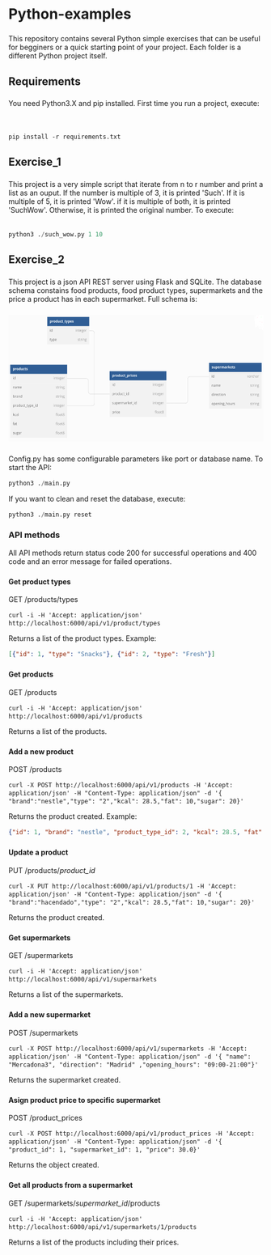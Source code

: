<h1 align="left">Python-examples</h1>

###

<p align="left">This repository contains several Python simple exercises that can be useful for begginers or a quick starting point of your project. Each folder is a different Python project itself.</p>

###

<h2 align="left">Requirements</h2>

###

<p align="left">You need Python3.X and pip installed. First time you run a project, execute:<br><br>
</p>

<code>
pip install -r requirements.txt
</code>

###

<h2 align="left">Exercise_1</h2>

###

<p align="left">This project is a very simple script that iterate from n to r number and print a list as an ouput. If the number is multiple of 3, it is printed 'Such'. If it is multiple of 5, it is printed 'Wow'. if it is multiple of both, it is printed 'SuchWow'. Otherwise, it is printed the original number. To execute:<br><br>
</p>

```python
python3 ./such_wow.py 1 10
```

###

<h2 align="left">Exercise_2</h2>

###

<p align="left">This project is a json API REST server using Flask and SQLite. The database schema constains food products, food product types, supermarkets and the price a product has in each supermarket. Full schema is:</p>

###

<div align="center">
  <img height="250" src="./exercise_2/db/schema.png"  />
</div>

###

<p align="left">Config.py has some configurable parameters like port or database name. To start the API:<p>

```python
python3 ./main.py
```
<p align="left"> If you want to clean and reset the database, execute:</p>

```python
python3 ./main.py reset
```

###

<h3 align="left">API methods</h3>
All API methods return status code 200 for successful operations and 400 code and an error message for failed operations.

###

<h4 align="left">Get product types</h4>
GET /products/types

    curl -i -H 'Accept: application/json' http://localhost:6000/api/v1/product/types

Returns a list of the product types. Example:

```json
[{"id": 1, "type": "Snacks"}, {"id": 2, "type": "Fresh"}]
```

###

<h4 align="left">Get products</h4>
GET /products

    curl -i -H 'Accept: application/json' http://localhost:6000/api/v1/products

Returns a list of the products.

###

<h4 align="left">Add a new product</h4>
POST /products

    curl -X POST http://localhost:6000/api/v1/products -H 'Accept: application/json' -H "Content-Type: application/json" -d '{ "brand":"nestle","type": "2","kcal": 28.5,"fat": 10,"sugar": 20}'

Returns the product created. Example:

```json
{"id": 1, "brand": "nestle", "product_type_id": 2, "kcal": 28.5, "fat": 10.0, "sugar": 20.0}
```

###

<h4 align="left">Update a product</h4>
PUT /products/<i>product_id</i>

    curl -X PUT http://localhost:6000/api/v1/products/1 -H 'Accept: application/json' -H "Content-Type: application/json" -d '{ "brand":"hacendado","type": "2","kcal": 28.5,"fat": 10,"sugar": 20}'

Returns the product created.

###

<h4 align="left">Get supermarkets</h4>
GET /supermarkets

    curl -i -H 'Accept: application/json' http://localhost:6000/api/v1/supermarkets

Returns a list of the supermarkets.

###

<h4 align="left">Add a new supermarket</h4>
POST /supermarkets

    curl -X POST http://localhost:6000/api/v1/supermarkets -H 'Accept: application/json' -H "Content-Type: application/json" -d '{ "name": "Mercadona3", "direction": "Madrid" ,"opening_hours": "09:00-21:00"}'

Returns the supermarket created.

###

<h4 align="left">Asign product price to specific supermarket</h4>
POST /product_prices

    curl -X POST http://localhost:6000/api/v1/product_prices -H 'Accept: application/json' -H "Content-Type: application/json" -d '{ "product_id": 1, "supermarket_id": 1, "price": 30.0}'

Returns the object created.

###

<h4 align="left">Get all products from a supermarket</h4>
GET /supermarkets/<i>supermarket_id</i>/products

    curl -i -H 'Accept: application/json' http://localhost:6000/api/v1/supermarkets/1/products

Returns a list of the products including their prices.

###
